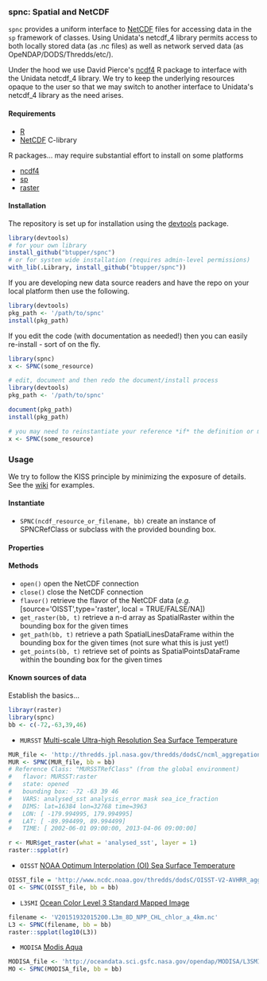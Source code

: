 ### spnc: Spatial and NetCDF

`spnc` provides a uniform interface to [NetCDF](http://www.unidata.ucar.edu/software/netcdf) files for accessing data in the `sp` framework of classes.  Using Unidata's netcdf_4 library permits access to both locally stored data (as .nc files) as well as network served data (as OpeNDAP/DODS/Thredds/etc/).

Under the hood we use David Pierce's [ncdf4](http://cran.r-project.org/web/packages/ncdf4/index.html) R package to interface with the Unidata netcdf_4 library.  We try to keep the underlying resources opaque to the user so that we may switch to another interface to Unidata's netcdf_4 library as the need arises.

#### Requirements

+ [R](http://www.r-project.org/)
+ [NetCDF](http://www.unidata.ucar.edu/software/netcdf)  C-library

R packages... may require substantial effort to install on some platforms

+ [ncdf4](http://cran.r-project.org/web/packages/ncdf4/index.html)
+ [sp](http://cran.r-project.org/web/packages/sp/)
+ [raster](http://cran.r-project.org/web/packages/raster/)
    
#### Installation

The repository is set up for installation using the [devtools](http://cran.r-project.org/web/packages/devtools/) package.

```R
library(devtools)
# for your own library
install_github("btupper/spnc")
# or for system wide installation (requires admin-level permissions)
with_lib(.Library, install_github("btupper/spnc"))
```

If you are developing new data source readers and have the repo on your local platform then use the following.

```R
library(devtools)
pkg_path <- '/path/to/spnc'
install(pkg_path)
```

If you edit the code (with documentation as needed!) then you can easily re-install - sort of on the fly.

```R
library(spnc)
x <- SPNC(some_resource)

# edit, document and then redo the document/install process
library(devtools)
pkg_path <- '/path/to/spnc'

document(pkg_path)
install(pkg_path)

# you may need to reinstantiate your reference *if* the definition or methods have changed in you edits
x <- SPNC(some_resource)
```

### Usage

We try to follow the KISS principle by minimizing the exposure of details.  See the [wiki](https://github.com/btupper/spnc/wiki) for examples.

#### Instantiate
+ `SPNC(ncdf_resource_or_filename, bb)` create an instance of SPNCRefClass or subclass with the provided bounding box.

#### Properties
#### Methods

+ `open()` open the NetCDF connection
+ `close()` close the NetCDF connection
+ `flavor()` retrieve the flavor of the NetCDF data (*e.g.* [source='OISST',type='raster', local = TRUE/FALSE/NA])
+ `get_raster(bb, t)` retrieve a n-d array as SpatialRaster within the bounding box for the given times
+ `get_path(bb, t)` retrieve a path SpatialLinesDataFrame within the bounding box for the given times (not sure what this is just yet!)
+ `get_points(bb, t)` retrieve set of points as SpatialPointsDataFrame within the bounding box for the given times

#### Known sources of data

Establish the basics...

```R
librayr(raster)
library(spnc)
bb <- c(-72,-63,39,46)
```

+ `MURSST` [Multi-scale Ultra-high Resolution Sea Surface Temperature](http://mur.jpl.nasa.gov/)

```R
MUR_file <- 'http://thredds.jpl.nasa.gov/thredds/dodsC/ncml_aggregation/OceanTemperature/ghrsst/aggregate__ghrsst_JPL-L4UHfnd-GLOB-MUR.ncml'
MUR <- SPNC(MUR_file, bb = bb)
# Reference Class: "MURSSTRefClass" (from the global environment) 
#   flavor: MURSST:raster 
#   state: opened 
#   bounding box: -72 -63 39 46 
#   VARS: analysed_sst analysis_error mask sea_ice_fraction 
#   DIMS: lat=16384 lon=32768 time=3963 
#   LON: [ -179.994995, 179.994995] 
#   LAT: [ -89.994499, 89.994499] 
#   TIME: [ 2002-06-01 09:00:00, 2013-04-06 09:00:00] 

r <- MUR$get_raster(what = 'analysed_sst', layer = 1)
raster::spplot(r)
```

+ `OISST` [NOAA Optimum Interpolation (OI) Sea Surface Temperature ](http://www.esrl.noaa.gov/psd/data/gridded/data.noaa.oisst.v2.html)

```R
OISST_file = 'http://www.ncdc.noaa.gov/thredds/dodsC/OISST-V2-AVHRR_agg'
OI <- SPNC(OISST_file, bb = bb)
```

+ `L3SMI`  [Ocean Color Level 3 Standard Mapped Image](http://oceancolor.gsfc.nasa.gov/cms)

```R
filename <- 'V20151932015200.L3m_8D_NPP_CHL_chlor_a_4km.nc'
L3 <- SPNC(filename, bb = bb)
raster::spplot(log10(L3))
```

+ `MODISA`  [Modis Aqua](http://oceancolor.gsfc.nasa.gov/cms/)

```R
MODISA_file <- 'http://oceandata.sci.gsfc.nasa.gov/opendap/MODISA/L3SMI/2008/001/A2008001.L3m_DAY_CHL_chlor_a_4km.nc'
MO <- SPNC(MODISA_file, bb = bb)
```


